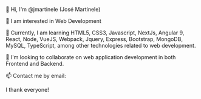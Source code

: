 👋 Hi, I'm @jmartinele (José Martinele)

👀 I am interested in Web Development

🌱 Currently, I am learning HTML5, CSS3, Javascript, NextJs, Angular 9, React, Node, VueJS, Webpack, Jquery, Express, Bootstrap, MongoDB, MySQL, TypeScript, among other technologies related to web development.

💞️ I'm looking to collaborate on web application development in both Frontend and Backend.

📫 Contact me by email:

I thank everyone!

<!---
jmartinele/jmartinele is a ✨ special ✨ repository because its `README.md` (this file) appears on your GitHub profile.
You can click the Preview link to take a look at your changes.
--->
